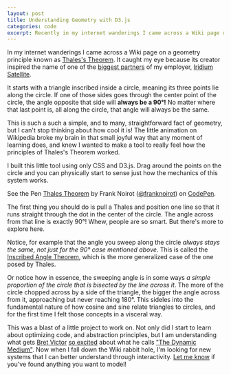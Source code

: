 ```yaml
---
layout: post
title: Understanding Geometry with D3.js
categories: code
excerpt: Recently in my internet wanderings I came across a Wiki page on a geometry principle known as Thales's Theorem.
---
```


In my internet wanderings I came across a Wiki page on a geometry principle known as [Thales's Theorem](https://en.wikipedia.org/wiki/Thales%27s_theorem). It caught my eye because its creator inspired the name of one of the [biggest partners](https://www.thalesgroup.com/en) of my employer, [Iridium Satellite](https://iridium.com).

It starts with a triangle inscribed inside a circle, meaning its three points lie along the circle. If one of those sides goes through the center point of the circle, the angle opposite that side will __always be a 90&deg;!__ No matter where that last point is, all along the circle, that angle will always be the same.

This is such a such a simple, and to many, straightforward fact of geometry, but I can't stop thinking about how cool it is! The little animation on Wikipedia broke my brain in that small joyful way that any moment of learning does, and knew I wanted to make a tool to really feel how the principles of Thales's Theorem worked.

I built this little tool using only CSS and D3.js. Drag around the points on the circle and you can physically start to sense just how the mechanics of this system works.

<p data-height="600" data-theme-id="0" data-slug-hash="BqxzRv" data-default-tab="result" data-user="franknoirot" data-pen-title="Thales Theorem" class="codepen">See the Pen <a href="https://codepen.io/franknoirot/pen/BqxzRv/">Thales Theorem</a> by Frank Noirot (<a href="https://codepen.io/franknoirot">@franknoirot</a>) on <a href="https://codepen.io">CodePen</a>.</p>
<script async src="https://static.codepen.io/assets/embed/ei.js"></script>

The first thing you should do is pull a Thales and position one line so that it runs straight through the dot in the center of the circle. The angle across from that line is exactly 90&deg;! Whew, people are so smart. But there's more to explore here.

Notice, for example that the angle you sweep along the circle _always stays the same, not just for the 90&deg; case mentioned above_. This is called the [Inscribed Angle Theorem](https://en.wikipedia.org/wiki/Inscribed_angle_theorem), which is the more generalized case of the one posed by Thales.

Or notice how in essence, the sweeping angle is in some ways _a simple proportion of the circle that is bisected by the line across it_. The more of the circle chopped across by a side of the triangle, the bigger the angle across from it, approaching but never reaching 180&deg;. This sideles into the fundamental nature of how cosine and sine relate triangles to circles, and for the first time I felt those concepts in a visceral way.

This was a blast of a little project to work on. Not only did I start to learn about optimizing code, and abstraction principles, but I am understanding what gets [Bret Victor](http://worrydream.com/LadderOfAbstraction/) [so excited](https://dynamicland.org/) about what he calls ["The Dynamic Medium"](http://worrydream.com/#!/MediaForThinkingTheUnthinkable). Now when I fall down the Wiki rabbit hole, I'm looking for new systems that I can better understand through interactivity. [Let me know](mailto:hey@franknoirot.io) if you've found anything you want to model!
